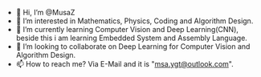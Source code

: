 - 👋 Hi, I’m @MusaZ
- 👀 I’m interested in Mathematics, Physics, Coding and Algorithm Design.
- 🌱 I’m currently learning Computer Vision and Deep Learning(CNN), beside this i am learning Embedded System and Assembly Language.
- 💞️ I’m looking to collaborate on Deep Learning for Computer Vision and Algorithm Design.
- 📫 How to reach me? Via E-Mail and it is "msa.ygt@outlook.com".

<!---
MusaZ/MusaZ is a ✨ special ✨ repository because its `README.md` (this file) appears on your GitHub profile.
You can click the Preview link to take a look at your changes.
--->
